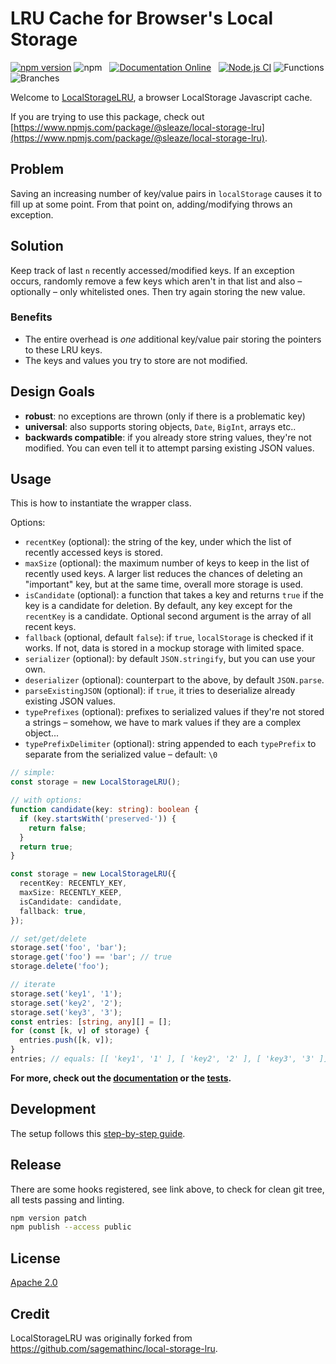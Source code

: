 # LRU Cache for Browser's Local Storage

[![npm version](https://badge.fury.io/js/@sleaze%2Flocal-storage-lru.svg)](https://badge.fury.io/js/@sleaze%2Flocal-storage-lru) ![npm](https://img.shields.io/npm/dw/@sleaze/local-storage-lru) &nbsp; [![Documentation Online](https://img.shields.io/badge/documentation-online-blue.svg)](https://sleaze.github.io/local-storage-lru/) &nbsp; [![Node.js CI](https://github.com/sleaze/local-storage-lru/actions/workflows/node.js.yml/badge.svg)](https://github.com/sleaze/local-storage-lru/actions/workflows/node.js.yml) ![Functions](https://img.shields.io/badge/functions-100%25-brightgreen.svg?style=flat) ![Branches](https://img.shields.io/badge/branches-85.31%25-yellow.svg?style=flat)

Welcome to [LocalStorageLRU](https://github.com/sleaze/local-storage-lru), a browser LocalStorage Javascript cache.

If you are trying to use this package, check out [https://www.npmjs.com/package/@sleaze/local-storage-lru](https://www.npmjs.com/package/@sleaze/local-storage-lru).

## Problem

Saving an increasing number of key/value pairs in `localStorage` causes it to fill up at some point.
From that point on, adding/modifying throws an exception.

## Solution

Keep track of last `n` recently accessed/modified keys.
If an exception occurs,
randomly remove a few keys which aren't in that list and also – optionally – only whitelisted ones.
Then try again storing the new value.

### Benefits

- The entire overhead is _one_ additional key/value pair storing the pointers to these LRU keys.
- The keys and values you try to store are not modified.

## Design Goals

- **robust**: no exceptions are thrown (only if there is a problematic key)
- **universal**: also supports storing objects, `Date`, `BigInt`, arrays etc..
- **backwards compatible**: if you already store string values, they're not modified. You can even tell it to attempt parsing existing JSON values.

## Usage

This is how to instantiate the wrapper class.

Options:

- `recentKey` (optional): the string of the key, under which the list of recently accessed keys is stored.
- `maxSize` (optional): the maximum number of keys to keep in the list of recently used keys. A larger list reduces the chances of deleting an "important" key, but at the same time, overall more storage is used.
- `isCandidate` (optional): a function that takes a key and returns `true` if the key is a candidate for deletion. By default, any key except for the `recentKey` is a candidate. Optional second argument is the array of all recent keys.
- `fallback` (optional, default `false`): if `true`, `localStorage` is checked if it works. If not, data is stored in a mockup storage with limited space.
- `serializer` (optional): by default `JSON.stringify`, but you can use your own.
- `deserializer` (optional): counterpart to the above, by default `JSON.parse`.
- `parseExistingJSON` (optional): if `true`, it tries to deserialize already existing JSON values.
- `typePrefixes` (optional): prefixes to serialized values if they're not stored a strings – somehow, we have to mark values if they are a complex object...
- `typePrefixDelimiter` (optional): string appended to each `typePrefix` to separate from the serialized value – default: `\0`

```ts
// simple:
const storage = new LocalStorageLRU();

// with options:
function candidate(key: string): boolean {
  if (key.startsWith('preserved-')) {
    return false;
  }
  return true;
}

const storage = new LocalStorageLRU({
  recentKey: RECENTLY_KEY,
  maxSize: RECENTLY_KEEP,
  isCandidate: candidate,
  fallback: true,
});
```

```ts
// set/get/delete
storage.set('foo', 'bar');
storage.get('foo') == 'bar'; // true
storage.delete('foo');

// iterate
storage.set('key1', '1');
storage.set('key2', '2');
storage.set('key3', '3');
const entries: [string, any][] = [];
for (const [k, v] of storage) {
  entries.push([k, v]);
}
entries; // equals: [[ 'key1', '1' ], [ 'key2', '2' ], [ 'key3', '3' ]]
```

**For more, check out the [documentation](https://sleaze.github.io/local-storage-lru/) or the [tests](__tests__/test-lru.ts).**

## Development

The setup follows this [step-by-step guide](https://itnext.io/step-by-step-building-and-publishing-an-npm-typescript-package-44fe7164964c).

## Release

There are some hooks registered, see link above, to check for clean git tree, all tests passing and linting.

```bash
npm version patch
npm publish --access public
```

## License

[Apache 2.0](https://www.apache.org/licenses/LICENSE-2.0.html)

## Credit

LocalStorageLRU was originally forked from https://github.com/sagemathinc/local-storage-lru.
